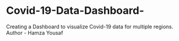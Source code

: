 # Covid-19-Data-Dashboard-
Creating a Dashboard to visualize Covid-19 data for multiple regions. 
<br>
Author - Hamza Yousaf
